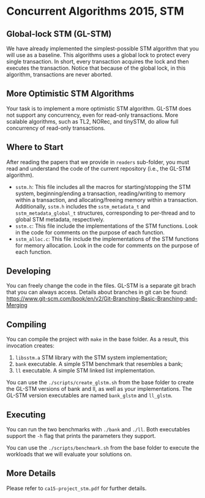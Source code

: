 Concurrent Algorithms 2015, STM
===============================

Global-lock STM (GL-STM)
------------------------

We have already implemented the simplest-possible STM algorithm that you will use as a baseline. This algorithms uses a global lock to protect every single transaction. In short, every transaction acquires the lock and then executes the transaction. Notice that because of the global lock, in this algorithm, transactions are never aborted.

More Optimistic STM Algorithms
------------------------------

Your task is to implement a more optimistic STM algorithm. GL-STM does not support any concurrency, even for read-only transactions. More scalable algorithms, such as TL2, NORec, and tinySTM, do allow full concurrency of read-only transactions.

Where to Start
--------------

After reading the papers that we provide in `readers` sub-folder, you must read and understand the code of the current repository (i.e., the GL-STM algorithm).

* `sstm.h`: This file includes all the macros for starting/stopping the STM system, beginning/ending a transaction, reading/writing to memory within a transaction, and allocating/freeing memory within a transaction. Additionally, `sstm.h` includes the `sstm_metadata_t` and `sstm_metadata_global_t` structures, corresponding to per-thread and to global STM metadata, respectively.
* `sstm.c`: This file include the implementations of the STM functions. Look in the code for comments on the purpose of each function. 
* `sstm_alloc.c`: This file include the implementations of the STM functions for memory allocation. Look in the code for comments on the purpose of each function. 

Developing
----------

You can freely change the code in the files. GL-STM is a separate git brach that you can always access. Details about branches in git can be found: <https://www.git-scm.com/book/en/v2/Git-Branching-Basic-Branching-and-Merging>

Compiling
---------

You can compile the project with `make` in the base folder. As a result, this invocation creates:

1. `libsstm.a` STM library with the STM system implementation;
2. `bank` executable. A simple STM benchmark that resembles a bank;
3. `ll` executable. A simple STM linked list implementation.

You can use the `./scripts/create_glstm.sh` from the base folder to create the GL-STM versions of bank and ll, as well as your implementations. The GL-STM version executables are named `bank_glstm` and `ll_glstm`.

Executing
---------

You can run the two benchmarks with `./bank` and `./ll`. Both executables support the `-h` flag that prints the parameters they support.

You can use the `./scripts/benchmark.sh` from the base folder to execute the workloads that we will evaluate your solutions on.

More Details
------------

Please refer to `ca15-project_stm.pdf` for further details.
